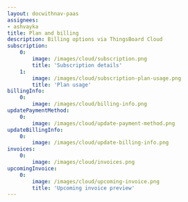 ```yaml
---
layout: docwithnav-paas
assignees:
- ashvayka
title: Plan and billing
description: Billing options via ThingsBoard Cloud
subscription:
    0:
        image: /images/cloud/subscription.png
        title: 'Subscription details'
    1:
        image: /images/cloud/subscription-plan-usage.png
        title: 'Plan usage'
billingInfo:
    0:
        image: /images/cloud/billing-info.png
updatePaymentMethod:
    0:
        image: /images/cloud/update-payment-method.png
updateBillingInfo:
    0:
        image: /images/cloud/update-billing-info.png
invoices:
    0:
        image: /images/cloud/invoices.png
upcomingInvoice:
    0:
        image: /images/cloud/upcoming-invoice.png
        title: 'Upcoming invoice preview'
---
```



